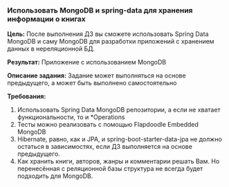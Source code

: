 ### Использовать MongoDB и spring-data для хранения информации о книгах

**Цель:**
После выполнения ДЗ вы сможете использовать Spring Data MongoDB и саму MongoDB для разработки приложений с хранением
данных в нереляционной БД.

**Результат:**
Приложение с использованием MongoDB

**Описание задания:**
Задание может выполняться на основе предыдущего, а может быть выполнено самостоятельно

**Требования:**

1. Использовать Spring Data MongoDB репозитории, а если не хватает функциональности, то и *Operations
2. Тесты можно реализовать с помощью Flapdoodle Embedded MongoDB
3. Hibernate, равно, как и JPA, и spring-boot-starter-data-jpa не должно остаться в зависимостях, если ДЗ выполняется на
   основе предыдущего.
4. Как хранить книги, авторов, жанры и комментарии решать Вам. Но перенесённая с реляционной базы структура не всегда
   будет подходить для MongoDB.